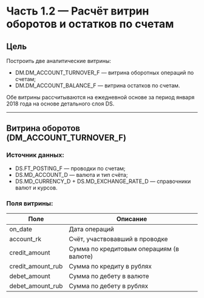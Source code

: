 # Часть 1.2 — Расчёт витрин оборотов и остатков по счетам

## Цель

Построить две аналитические витрины:

- DM.DM_ACCOUNT_TURNOVER_F — витрина оборотных операций по счетам;
- DM.DM_ACCOUNT_BALANCE_F — витрина остатков по счетам.

Обе витрины рассчитываются на ежедневной основе за период января 2018 года на основе детального слоя DS.

---

## Витрина оборотов (DM_ACCOUNT_TURNOVER_F)

### Источник данных:
- DS.FT_POSTING_F — проводки по счетам;
- DS.MD_ACCOUNT_D — валюта и тип счёта;
- DS.MD_CURRENCY_D + DS.MD_EXCHANGE_RATE_D — справочники валют и курсов.

### Поля витрины:
| Поле               | Описание                                     |
|--------------------|----------------------------------------------|
| on_date          | Дата операций                                |
| account_rk       | Счёт, участвовавший в проводке               |
| credit_amount    | Сумма по кредитовым операциям (в валюте)     |
| credit_amount_rub| Сумма по кредиту в рублях                    |
| debet_amount     | Сумма по дебету в валюте                     |
| debet_amount_rub | Сумма по дебету в рублях                    |

